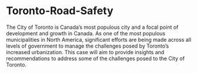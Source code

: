 # Toronto-Road-Safety
The City of Toronto is Canada’s most populous city and a focal point of development and growth in Canada. As one of the most populous municipalities in North America, significant efforts are being made across all levels of government to manage the challenges posed by Toronto’s increased urbanization. This case will aim to provide insights and recommendations to address some of the challenges posed to the City of Toronto. 
